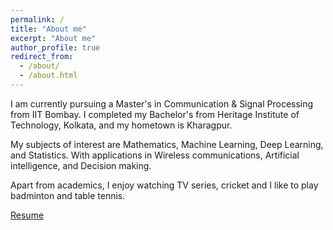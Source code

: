 ```yaml
---
permalink: /
title: "About me"
excerpt: "About me"
author_profile: true
redirect_from: 
  - /about/
  - /about.html
---
```


I am currently pursuing a Master's in Communication & Signal Processing from IIT Bombay. I completed my Bachelor's from Heritage Institute of Technology, Kolkata, and my hometown is Kharagpur.

My subjects of interest are Mathematics, Machine Learning, Deep Learning, and Statistics. With applications in Wireless communications, Artificial intelligence, and Decision making.

Apart from academics, I enjoy watching TV series, cricket and I like to play badminton and table tennis.

<!-- [Resume draft 2.0](http://mohit-iitb.github.io/files/19307R004-4.pdf) \\ -->
<!-- [Resume draft 1.0](http://mohit-iitb.github.io/files/mohit_wireless_2page.pdf) \\ -->
<!-- [Resume-Wireless](http://mohit-iitb.github.io/files/19307R004-wireless_9aug.pdf) <br>
[Resume-ML](http://mohit-iitb.github.io/files/19307R004-ML_9aug.pdf) -->

[Resume](http://mohit-iitb.github.io/files/index.html)
<!-- [Resume](http://mohit-iitb.github.io/VerifiedResumes/19307R004-4.pdf) -->


<!-- For more details, [Resume](https://mohit-iitb.github.io/cv/), [PDF](https://www.overleaf.com/read/mzcjycttqgdq)

Reading materials :
1. [CPP snippets](https://docs.google.com/document/d/1vqOmUQLjMNSWtA2sj3320rrJb-eU53br9P6kYgB2Fgw/edit?usp=sharing)
2. [Linux commands](https://docs.google.com/document/d/1LqXZi_tfDFLgTGCawRm7t7PSSc-XgfItKZgRA9kOi2c/edit?usp=sharing)
3. [Git basics](https://docs.google.com/document/d/1tFNbIYvuYCqrobKvcDuVrcfnsQtUtzg3Lz3mIJmbszw/edit?usp=sharing)
4. [Mathematics for CS](https://drive.google.com/file/d/1hpOhNSDPqEI9rgZWZIcOEUS2uAO9i842/view?usp=sharing),[Finance](https://drive.google.com/file/d/1nhSsg_kz5-3zC6Ude_GveRM_AZ4TgRH0/view?usp=sharing)
5. [Schedule](https://docs.google.com/document/d/1HNLblmjA-B1Eq5khWXIaP3qp3Iobsbkk6KBd41AlK4U/edit?usp=sharing)
 -->
